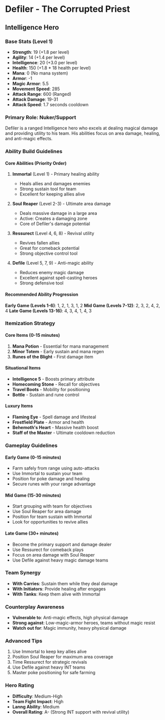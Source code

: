 # Defiler - The Corrupted Priest
## Intelligence Hero

### Base Stats (Level 1)
- **Strength**: 19 (+1.8 per level)
- **Agility**: 14 (+1.4 per level)
- **Intelligence**: 20 (+3.0 per level)
- **Health**: 150 (+1.8 * 18 health per level)
- **Mana**: 0 (No mana system)
- **Armor**: -1
- **Magic Armor**: 5.5
- **Movement Speed**: 285
- **Attack Range**: 600 (Ranged)
- **Attack Damage**: 19-31
- **Attack Speed**: 1.7 seconds cooldown

### Primary Role: Nuker/Support
Defiler is a ranged Intelligence hero who excels at dealing magical damage and providing utility to his team. His abilities focus on area damage, healing, and anti-magic effects.

### Ability Build Guidelines

#### Core Abilities (Priority Order)
1. **Immortal** (Level 1) - Primary healing ability
   - Heals allies and damages enemies
   - Strong sustain tool for team
   - Excellent for keeping allies alive

2. **Soul Reaper** (Level 2-3) - Ultimate area damage
   - Deals massive damage in a large area
   - Active: Creates a damaging zone
   - Core of Defiler's damage potential

3. **Ressurect** (Level 4, 6, 8) - Revival utility
   - Revives fallen allies
   - Great for comeback potential
   - Strong objective control tool

4. **Defile** (Level 5, 7, 9) - Anti-magic ability
   - Reduces enemy magic damage
   - Excellent against spell-casting heroes
   - Strong defensive tool

#### Recommended Ability Progression
**Early Game (Levels 1-6)**: 1, 2, 1, 3, 1, 2
**Mid Game (Levels 7-12)**: 2, 3, 2, 4, 2, 4
**Late Game (Levels 13-16)**: 4, 3, 4, 1, 4, 3

### Itemization Strategy

#### Core Items (0-15 minutes)
1. **Mana Potion** - Essential for mana management
2. **Minor Totem** - Early sustain and mana regen
3. **Runes of the Blight** - First damage item

#### Situational Items
- **Intelligence 5** - Boosts primary attribute
- **Homecoming Stone** - Recall for objectives
- **Travel Boots** - Mobility for positioning
- **Bottle** - Sustain and rune control

#### Luxury Items
- **Flaming Eye** - Spell damage and lifesteal
- **Frostfield Plate** - Armor and health
- **Behemoth's Heart** - Massive health boost
- **Staff of the Master** - Ultimate cooldown reduction

### Gameplay Guidelines

#### Early Game (0-15 minutes)
- Farm safely from range using auto-attacks
- Use Immortal to sustain your team
- Position for poke damage and healing
- Secure runes with your range advantage

#### Mid Game (15-30 minutes)
- Start grouping with team for objectives
- Use Soul Reaper for area damage
- Position for team sustain with Immortal
- Look for opportunities to revive allies

#### Late Game (30+ minutes)
- Become the primary support and damage dealer
- Use Ressurect for comeback plays
- Focus on area damage with Soul Reaper
- Use Defile against heavy magic damage teams

### Team Synergy
- **With Carries**: Sustain them while they deal damage
- **With Initiators**: Provide healing after engages
- **With Tanks**: Keep them alive with Immortal

### Counterplay Awareness
- **Vulnerable to**: Anti-magic effects, high physical damage
- **Strong against**: Low-magic-armor heroes, teams without magic resist
- **Watch out for**: Magic immunity, heavy physical damage

### Advanced Tips
1. Use Immortal to keep key allies alive
2. Position Soul Reaper for maximum area coverage
3. Time Ressurect for strategic revivals
4. Use Defile against heavy INT teams
5. Master poke positioning for safe farming

### Hero Rating
- **Difficulty**: Medium-High
- **Team Fight Impact**: High
- **Lanng Ability**: Medium
- **Overall Rating**: A- (Strong INT support with revival utility)
